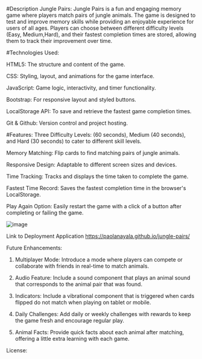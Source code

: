 #Description
Jungle Pairs: Jungle Pairs is a fun and engaging memory game where players match pairs of jungle animals. The game is designed to test and improve memory skills while providing an enjoyable experience for users of all ages. Players can choose between different difficulty levels (Easy, Medium,Hard), and their fastest completion times are stored, allowing them to track their improvement over time.


#Technologies Used:

HTML5: The structure and content of the game.

CSS: Styling, layout, and animations for the game interface.

JavaScript: Game logic, interactivity, and timer functionality.

Bootstrap: For responsive layout and styled buttons. 

LocalStorage API: To save and retrieve the fastest game completion times.

Git & Github: Version control and project hosting.


#Features:
Three Difficulty Levels: (60 seconds), Medium (40 seconds), and Hard (30 seconds) to cater to different skill levels. 

Memory Matching: Flip cards to find matching pairs of jungle animals. 

Responsive Design: Adaptable to different screen sizes and devices.

Time Tracking: Tracks and displays the time taken to complete the game. 

Fastest Time Record: Saves the fastest completion time in the browser's LocalStorage.

Play Again Option: Easily restart the game with a click of a button after completing or failing the game.


![image](https://github.com/user-attachments/assets/15e27147-46ff-4ead-b7fa-4658c0da2b98)


Link to Deployment Application
https://paolanayala.github.io/jungle-pairs/

Future Enhancements: 
1. Multiplayer Mode: Introduce a mode where players can compete or collaborate with friends in real-time to match animals.

2. Audio Feature: Include a sound component that plays an animal sound that corresponds to the animal pair that was found.

3. Indicators: Include a vibrational component that is triggered when cards flipped do not match when playing on tablet or mobile.

4. Daily Challenges: Add daily or weekly challenges with rewards to keep the game fresh and encourage regular play.

5. Animal Facts: Provide quick facts about each animal after matching, offering a little extra learning with each game.

License:

